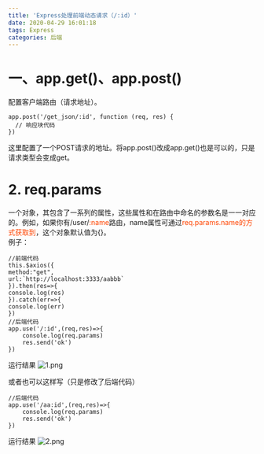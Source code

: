 ```yaml
---
title: 'Express处理前端动态请求（/:id）'
date: 2020-04-29 16:01:18
tags: Express
categories: 后端
---
```

<script type="text/javascript" src="/js/bai.js"></script>

# 一、app.get()、app.post()
配置客户端路由（请求地址）。
```
app.post('/get_json/:id', function (req, res) {
  // 响应块代码
})
```
这里配置了一个POST请求的地址。将app.post()改成app.get()也是可以的，只是请求类型会变成get。
<!-- more -->

# 2. req.params
一个对象，其包含了一系列的属性，这些属性和在路由中命名的参数名是一一对应的。例如，如果你有/user/<font color="#f40">:name</font>路由，name属性可通过<font color="#f40">req.params.name的方式获取到</font>，这个对象默认值为{}。   
例子：
```
//前端代码
this.$axios({
method:"get",
url:`http://localhost:3333/aabbb`
}).then(res=>{
console.log(res)
}).catch(err=>{
console.log(err)
})
//后端代码
app.use('/:id',(req,res)=>{
    console.log(req.params)
    res.send('ok')  
})   
```
运行结果
![1.png](1.png)

或者也可以这样写（只是修改了后端代码）
```
//后端代码
app.use('/aa:id',(req,res)=>{
    console.log(req.params)
    res.send('ok')  
})
```
运行结果
![2.png](2.png)